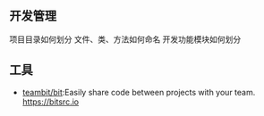 ## 开发管理

项目目录如何划分
文件、类、方法如何命名
开发功能模块如何划分


## 工具

* [teambit/bit](https://github.com/teambit/bit):Easily share code between projects with your team. https://bitsrc.io
